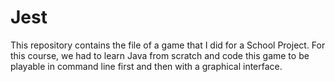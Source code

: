 # Jest

 This repository contains the file of a game that I did for a School Project.
 For this course, we had to learn Java from scratch and code this game to be playable in command line first and then with a graphical interface.
 
